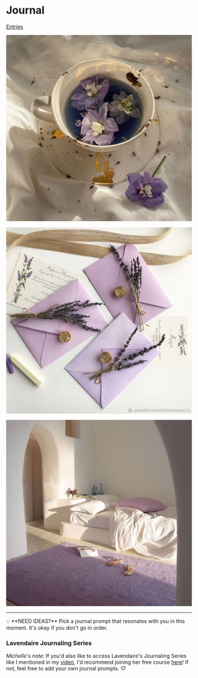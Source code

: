 # Journal

[Entries](Journal%201750d21e16c54cbeb6dc2142063a98da/Entries%208d8fe82e986d4939b1f0a3f5be519093.csv)

![Journal%201750d21e16c54cbeb6dc2142063a98da/5e02a3983d20215d573550bc896e3887_copy.jpg](Journal%201750d21e16c54cbeb6dc2142063a98da/5e02a3983d20215d573550bc896e3887_copy.jpg)

![Journal%201750d21e16c54cbeb6dc2142063a98da/14791bff90b0b99a87c080ac132c1f3c_copy.jpg](Journal%201750d21e16c54cbeb6dc2142063a98da/14791bff90b0b99a87c080ac132c1f3c_copy.jpg)

![Journal%201750d21e16c54cbeb6dc2142063a98da/657739ba32e513d25ed2fe05b3635bce_copy.jpg](Journal%201750d21e16c54cbeb6dc2142063a98da/657739ba32e513d25ed2fe05b3635bce_copy.jpg)

---

<aside>
💡 **NEED IDEAS?** Pick a journal prompt that resonates with you in this moment. It's okay if you don't go in order.

</aside>

### **Lavendaire Journaling Series**

*Michelle's note:* If you'd also like to access Lavendaire's Journaling Series like I mentioned in my [video](https://youtu.be/uqH71WeFvfk), I'd recommend joining her free course [here](https://www.lavendaire.com/lavinotebooks/)! If not, feel free to add your own journal prompts. ♡